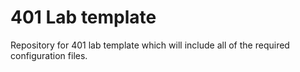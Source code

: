 # 401 Lab template 
Repository for 401 lab template which will include all of the required configuration files.   
